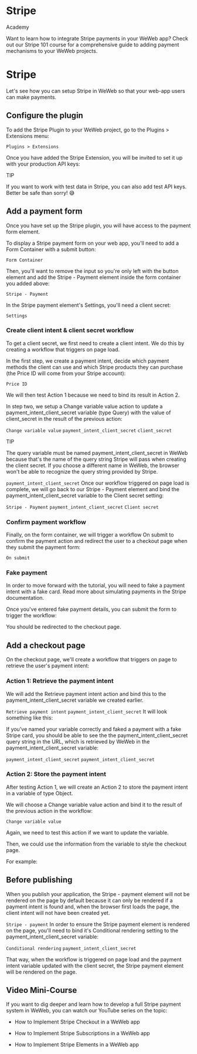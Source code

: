 # Stripe ​

Academy

Want to learn how to integrate Stripe payments in your WeWeb app? Check out our Stripe 101 course for a comprehensive guide to adding payment mechanisms to your WeWeb projects.


# Stripe ​

Let's see how you can setup Stripe in WeWeb so that your web-app users can make payments.


## Configure the plugin ​

To add the Stripe Plugin to your WeWeb project, go to the Plugins > Extensions menu:

`Plugins > Extensions`


Once you have added the Stripe Extension, you will be invited to set it up with your production API keys:



TIP

If you want to work with test data in Stripe, you can also add test API keys. Better be safe than sorry! 😅


## Add a payment form ​

Once you have set up the Stripe plugin, you will have access to the payment form element.

To display a Stripe payment form on your web app, you'll need to add a Form Container with a submit button:

`Form Container`


Then, you'll want to remove the input so you're only left with the button element and add the Stripe - Payment element inside the form container you added above:

`Stripe - Payment`


In the Stripe payment element's Settings, you'll need a client secret:

`Settings`



### Create client intent & client secret workflow ​

To get a client secret, we first need to create a client intent. We do this by creating a workflow that triggers on page load.

In the first step, we create a payment intent, decide which payment methods the client can use and which Stripe products they can purchase (the Price ID will come from your Stripe account):

`Price ID`


We will then test Action 1 because we need to bind its result in Action 2.

In step two, we setup a Change variable value action to update a payment_intent_client_secret variable (type Query) with the value of client_secret in the result of the previous action:

`Change variable value`
`payment_intent_client_secret`
`client_secret`


TIP

The query variable must be named payment_intent_client_secret in WeWeb because that's the name of the query string Stripe will pass when creating the client secret. If you choose a different name in WeWeb, the browser won't be able to recognize the query string provided by Stripe.

`payment_intent_client_secret`
Once our workflow triggered on page load is complete, we will go back to our Stripe - Payment element and bind the payment_intent_client_secret variable to the Client secret setting:

`Stripe - Payment`
`payment_intent_client_secret`
`Client secret`



### Confirm payment workflow ​

Finally, on the form container, we will trigger a workflow On submit to confirm the payment action and redirect the user to a checkout page when they submit the payment form:

`On submit`



### Fake payment ​

In order to move forward with the tutorial, you will need to fake a payment intent with a fake card. Read more about simulating payments in the Stripe documentation.

Once you've entered fake payment details, you can submit the form to trigger the workflow:



You should be redirected to the checkout page.


## Add a checkout page ​

On the checkout page, we'll create a workflow that triggers on page to retrieve the user's payment intent:


### Action 1: Retrieve the payment intent ​

We will add the Retrieve payment intent action and bind this to the payment_intent_client_secret variable we created earlier.

`Retrieve payment intent`
`payment_intent_client_secret`
It will look something like this:



If you've named your variable correctly and faked a payment with a fake Stripe card, you should be able to see the the payment_intent_client_secret query string in the URL, which is retrieved by WeWeb in the payment_intent_client_secret variable:

`payment_intent_client_secret`
`payment_intent_client_secret`



### Action 2: Store the payment intent ​

After testing Action 1, we will create an Action 2 to store the payment intent in a variable of type Object.

We will choose a Change variable value action and bind it to the result of the previous action in the workflow:

`Change variable value`


Again, we need to test this action if we want to update the variable.

Then, we could use the information from the variable to style the checkout page.

For example:




## Before publishing ​

When you publish your application, the Stripe - payment element will not be rendered on the page by default because it can only be rendered if a payment intent is found and, when the browser first loads the page, the client intent will not have been created yet.

`Stripe - payment`
In order to ensure the Stripe payment element is rendered on the page, you'll need to bind it's Conditional rendering setting to the payment_intent_client_secret variable:

`Conditional rendering`
`payment_intent_client_secret`


That way, when the workflow is triggered on page load and the payment intent variable updated with the client secret, the Stripe payment element will be rendered on the page.


## Video Mini-Course ​

If you want to dig deeper and learn how to develop a full Stripe payment system in WeWeb, you can watch our YouTube series on the topic:

- How to Implement Stripe Checkout in a WeWeb app

- How to Implement Stripe Subscriptions in a WeWeb app

- How to Implement Stripe Elements in a WeWeb app

